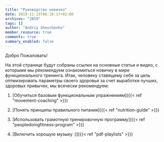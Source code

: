 ```yaml
---
title: "Руководство новичка"
date: 2019-11-15T06:16:17+02:00
archives: "2019"
tags: []
author: "Andriy Shevchenko"
member_resource: true
comments: true
summary_enabled: false
---
```


Добро Пожаловать!

На этой странице будут собраны cсылки на основные статьи и видео,
с которыми мы рекомендуем ознакомиться новичку в мире функционального
тренинга. Итак, человеку ставящему себе за цель оптмизировать параметры
своего здоровья за счет выработки лучших, здоровых привычек, мы всячески
рекомендуем:

<!--1. Осознать все основные факторы здоровья-->

1. [Обучиться базовым функциональным упражнениям]({{< ref "movement-coaching" >}})

2. [Понять принципы правильного питания]({{< ref "nutrition-guide" >}})

3. [Использовать грамотную тренировочную программу]({{< ref "peopledoingfitness-program" >}})

4. [Включить хорошую музыку :)]({{< ref "pdf-playlists" >}})

<!--Подобрать экипировку и оборудование-->

<!--Отслеживать прогресс-->

<!--Грамотно структурировать тренировочный день-->

<!--Уделять внимание моблилизации и восстановлению-->

